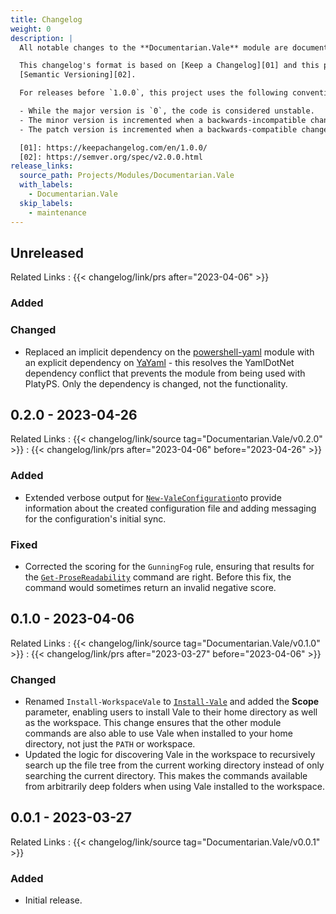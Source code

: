 ```yaml
---
title: Changelog
weight: 0
description: |
  All notable changes to the **Documentarian.Vale** module are documented in this file.

  This changelog's format is based on [Keep a Changelog][01] and this project adheres to
  [Semantic Versioning][02].

  For releases before `1.0.0`, this project uses the following convention:

  - While the major version is `0`, the code is considered unstable.
  - The minor version is incremented when a backwards-incompatible change is introduced.
  - The patch version is incremented when a backwards-compatible change or bug fix is introduced.

  [01]: https://keepachangelog.com/en/1.0.0/
  [02]: https://semver.org/spec/v2.0.0.html
release_links:
  source_path: Projects/Modules/Documentarian.Vale
  with_labels:
    - Documentarian.Vale
  skip_labels:
    - maintenance
---
```


## Unreleased

Related Links
: {{< changelog/link/prs after="2023-04-06" >}}

### Added

### Changed

- Replaced an implicit dependency on the [powershell-yaml] module with an explicit dependency on
  [YaYaml] - this resolves the YamlDotNet dependency conflict that prevents the module from being
  used with PlatyPS. Only the dependency is changed, not the functionality.

## 0.2.0 - 2023-04-26

Related Links
: {{< changelog/link/source tag="Documentarian.Vale/v0.2.0" >}}
: {{< changelog/link/prs after="2023-04-06" before="2023-04-26" >}}

### Added

- Extended verbose output for [`New-ValeConfiguration`]to provide information about the created
  configuration file and adding messaging for the configuration's initial sync.

### Fixed

- Corrected the scoring for the `GunningFog` rule, ensuring that results for the
  [`Get-ProseReadability`] command are right. Before this fix, the command would sometimes return
  an invalid negative score.

## 0.1.0 - 2023-04-06

Related Links
: {{< changelog/link/source tag="Documentarian.Vale/v0.1.0" >}}
: {{< changelog/link/prs after="2023-03-27" before="2023-04-06" >}}

### Changed

- Renamed `Install-WorkspaceVale` to [`Install-Vale`] and added the **Scope** parameter, enabling
  users to install Vale to their home directory as well as the workspace. This change ensures that
  the other module commands are also able to use Vale when installed to your home directory, not
  just the `PATH` or workspace.
- Updated the logic for discovering Vale in the workspace to recursively search up the file tree
  from the current working directory instead of only searching the current directory. This makes
  the commands available from arbitrarily deep folders when using Vale installed to the workspace.

## 0.0.1 - 2023-03-27

Related Links
: {{< changelog/link/source tag="Documentarian.Vale/v0.0.1" >}}

### Added

- Initial release.

<!-- Link Reference Definitions -->
[`Install-Vale`]:          /modules/vale/reference/cmdlets/install-vale
[`New-ValeConfiguration`]: /modules/vale/reference/cmdlets/new-valeconfiguration
[`Get-ProseReadability`]:  /modules/vale/reference/cmdlets/get-prosereadability
[powershell-yaml]:   https://github.com/cloudbase/powershell-yaml
[YaYaml]:            https://github.com/jborean93/PowerShell-Yayaml
